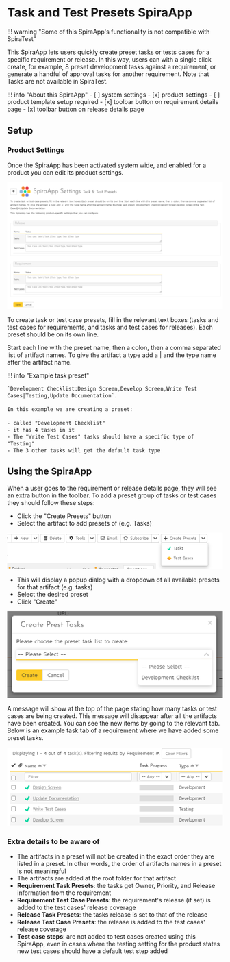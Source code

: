 # Task and Test Presets SpiraApp

!!! warning "Some of this SpiraApp's functionality is not compatible with SpiraTest"

This SpiraApp lets users quickly create preset tasks or tests cases for a specific requirement or release. In this way, users can with a single click create, for example, 8 preset development tasks against a requirement, or generate a handful of approval tasks for another requirement. Note that Tasks are not available in SpiraTest.

!!! info "About this SpiraApp"
    - [ ] system settings
    - [x] product settings 
    - [ ] product template setup required
    - [x] toolbar button on requirement details page
    - [x] toolbar button on release details page

## Setup
### Product Settings
Once the SpiraApp has been activated system wide, and enabled for a product you can edit its product settings.

![product settings page](img/taskTestPresets-product-settings.png)

To create task or test case presets, fill in the relevant text boxes (tasks and test cases for requirements, and tasks and test cases for releases). Each preset should be on its own line. 

Start each line with the preset name, then a colon, then a comma separated list of artifact names. To give the artifact a type add a | and the type name after the artifact name. 

!!! info "Example task preset"

    `Development Checklist:Design Screen,Develop Screen,Write Test Cases|Testing,Update Documentation`.

    In this example we are creating a preset:

    - called "Development Checklist"
    - it has 4 tasks in it
    - The "Write Test Cases" tasks should have a specific type of "Testing"
    - The 3 other tasks will get the default task type

## Using the SpiraApp
When a user goes to the requirement or release details page, they will see an extra button in the toolbar. To add a preset group of tasks or test cases they should follow these steps:

- Click the "Create Presets" button
- Select the artifact to add presets of (e.g. Tasks)

![toolbar button](img/taskTestPresets-toolbar-button.png)

- This will display a popup dialog with a dropdown of all available presets for that artifact (e.g. tasks)
- Select the desired preset
- Click "Create"

![popup](img/taskTestPresets-popup.png)

A message will show at the top of the page stating how many tasks or test cases are being created. This message will disappear after all the artifacts have been created. You can see the new items by going to the relevant tab. Below is an example task tab of a requirement where we have added some preset tasks.

![newly created tasks on a requirement](img/taskTestPresets-tasksRequirement.png)

### Extra details to be aware of

- The artifacts in a preset will not be created in the exact order they are listed in a preset. In other words, the order of artifacts names in a preset is not meaningful
- The artifacts are added at the root folder for that artifact
- **Requirement Task Presets**: the tasks get Owner, Priority, and Release information from the requirement
- **Requirement Test Case Presets**: the requirement's release (if set) is added to the test cases' release coverage
- **Release Task Presets**: the tasks release is set to that of the release
- **Release Test Case Presets**: the release is added to the test cases' release coverage
- **Test case steps**: are not added to test cases created using this SpiraApp, even in cases where the testing setting for the product states new test cases should have a default test step added